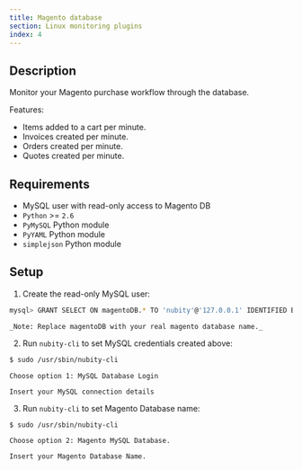```yaml
---
title: Magento database
section: Linux monitoring plugins
index: 4
---
```


## Description

Monitor your Magento purchase workflow through the database.

Features:

*   Items added to a cart per minute.
*   Invoices created per minute.
*   Orders created per minute.
*   Quotes created per minute.

## Requirements

*   MySQL user with read-only access to Magento DB
*   `Python` >= `2.6`
*   `PyMySQL` Python module
*   `PyYAML` Python module
*   `simplejson` Python module

## Setup

1.  Create the read-only MySQL user:
```bash
mysql> GRANT SELECT ON magentoDB.* TO 'nubity'@'127.0.0.1' IDENTIFIED BY 'strongPassword';
```
    _Note: Replace magentoDB with your real magento database name._

2.  Run `nubity-cli` to set MySQL credentials created above:
```bash
$ sudo /usr/sbin/nubity-cli
```

    Choose option 1: MySQL Database Login

    Insert your MySQL connection details

3.  Run `nubity-cli` to set Magento Database name:
```bash
$ sudo /usr/sbin/nubity-cli
```

    Choose option 2: Magento MySQL Database.

    Insert your Magento Database Name.
